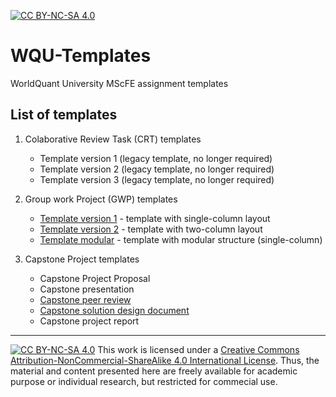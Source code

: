 
[![CC BY-NC-SA 4.0][cc-by-nc-sa-shield]][cc-by-nc-sa]


# WQU-Templates
WorldQuant University MScFE assignment templates

## List of templates

1. Colaborative Review Task (CRT) templates
    - Template version 1  (legacy template, no longer required)
    - Template version 2  (legacy template, no longer required)
    - Template version 3  (legacy template, no longer required)


2. Group work Project (GWP) templates
    - [Template version 1](WQU%20Template%20-%20Group%20Work%20Project%20v1) - template with single-column layout
    - [Template version 2](WQU%20Template%20-%20Group%20Work%20Project%20v2) - template with two-column layout
    - [Template modular](WQU%20Template%20-%20Group%20Work%20Project%20Modular) - template with modular structure (single-column)



3. Capstone Project templates
    - Capstone Project Proposal
    - Capstone presentation
    - [Capstone peer review](WQU%20Template%20-%20Capstone%20peer%20review)
    - [Capstone solution design document](WQU%20Template%20-%20Capstone%20solution%20design%20document)
    - Capstone project report


<!--
## Bonus features

To be added:

### Minted

(Need to add feature description and instruction for each feature)

### Table convertor

### Tree 


### Grammarly


### Word count

-->




---
[![CC BY-NC-SA 4.0][cc-by-nc-sa-image]][cc-by-nc-sa]
This work is licensed under a
[Creative Commons Attribution-NonCommercial-ShareAlike 4.0 International License][cc-by-nc-sa]. Thus, the material and content presented here are freely available for academic purpose or individual research, but restricted for commecial use.


[cc-by-nc-sa]: http://creativecommons.org/licenses/by-nc-sa/4.0/
[cc-by-nc-sa-image]: https://licensebuttons.net/l/by-nc-sa/4.0/88x31.png
[cc-by-nc-sa-shield]: https://img.shields.io/badge/License-CC%20BY--NC--SA%204.0-lightgrey.svg
